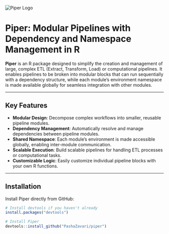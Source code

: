 ![Piper Logo](assets/logo/logo.png)

# Piper: Modular Pipelines with Dependency and Namespace Management in R

**Piper** is an R package designed to simplify the creation and management of large, complex ETL (Extract, Transform, Load) or computational pipelines. It enables pipelines to be broken into modular blocks that can run sequentially with a dependency structure, while each module’s environment namespace is made available globally for seamless integration with other modules.

---

## Key Features

- **Modular Design**: Decompose complex workflows into smaller, reusable pipeline modules.
- **Dependency Management**: Automatically resolve and manage dependencies between pipeline modules.
- **Shared Namespace**: Each module’s environment is made accessible globally, enabling inter-module communication.
- **Scalable Execution**: Build scalable pipelines for handling ETL processes or computational tasks.
- **Customizable Logic**: Easily customize individual pipeline blocks with your own R functions.

---

## Installation

Install Piper directly from GitHub:

```R
# Install devtools if you haven't already
install.packages("devtools")

# Install Piper
devtools::install_github("PashaZavari/piper")
